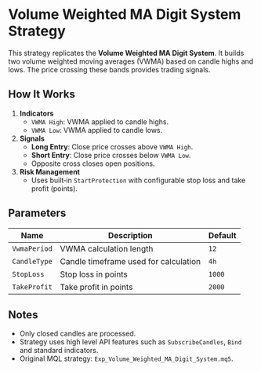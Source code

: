 # Volume Weighted MA Digit System Strategy

This strategy replicates the **Volume Weighted MA Digit System**. It builds two volume weighted moving averages (VWMA) based on candle highs and lows. The price crossing these bands provides trading signals.

## How It Works

1. **Indicators**
   - `VWMA High`: VWMA applied to candle highs.
   - `VWMA Low`: VWMA applied to candle lows.
2. **Signals**
   - **Long Entry**: Close price crosses above `VWMA High`.
   - **Short Entry**: Close price crosses below `VWMA Low`.
   - Opposite cross closes open positions.
3. **Risk Management**
   - Uses built‑in `StartProtection` with configurable stop loss and take profit (points).

## Parameters

| Name | Description | Default |
|------|-------------|---------|
| `VwmaPeriod` | VWMA calculation length | `12` |
| `CandleType` | Candle timeframe used for calculation | `4h` |
| `StopLoss` | Stop loss in points | `1000` |
| `TakeProfit` | Take profit in points | `2000` |

## Notes

- Only closed candles are processed.
- Strategy uses high level API features such as `SubscribeCandles`, `Bind` and standard indicators.
- Original MQL strategy: `Exp_Volume_Weighted_MA_Digit_System.mq5`.

